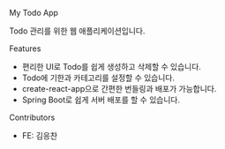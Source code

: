  My Todo App

 Todo 관리를 위한 웹 애플리케이션입니다.

 Features

 - 편리한 UI로 Todo를 쉽게 생성하고 삭제할 수 있습니다.
 - Todo에 기한과 카테고리를 설정할 수 있습니다.
 - create-react-app으로 간편한 번들링과 배포가 가능합니다.
 - Spring Boot로 쉽게 서버 배포를 할 수 있습니다.

 Contributors

 - FE: 김응찬